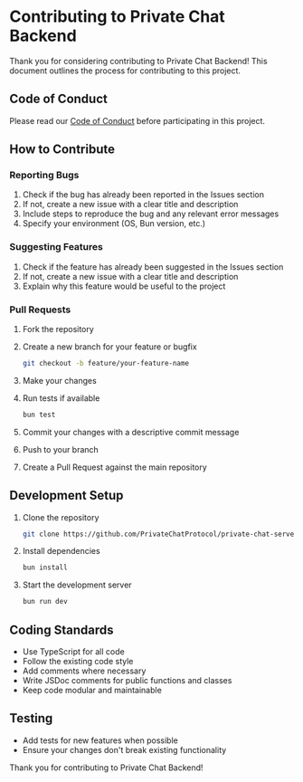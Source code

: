 # Contributing to Private Chat Backend

Thank you for considering contributing to Private Chat Backend! This document outlines the process for contributing to this project.

## Code of Conduct

Please read our [Code of Conduct](CODE_OF_CONDUCT.md) before participating in this project.

## How to Contribute

### Reporting Bugs

1. Check if the bug has already been reported in the Issues section
2. If not, create a new issue with a clear title and description
3. Include steps to reproduce the bug and any relevant error messages
4. Specify your environment (OS, Bun version, etc.)

### Suggesting Features

1. Check if the feature has already been suggested in the Issues section
2. If not, create a new issue with a clear title and description
3. Explain why this feature would be useful to the project

### Pull Requests

1. Fork the repository

2. Create a new branch for your feature or bugfix
   ```bash
   git checkout -b feature/your-feature-name
   ```

3. Make your changes

4. Run tests if available
   ```bash
   bun test
   ```

5. Commit your changes with a descriptive commit message

6. Push to your branch

7. Create a Pull Request against the main repository

## Development Setup

1. Clone the repository
   ```bash
   git clone https://github.com/PrivateChatProtocol/private-chat-server.git
   ```

2. Install dependencies
   ```bash
   bun install
   ```

3. Start the development server
   ```bash
   bun run dev
   ```

## Coding Standards

- Use TypeScript for all code
- Follow the existing code style
- Add comments where necessary
- Write JSDoc comments for public functions and classes
- Keep code modular and maintainable

## Testing

- Add tests for new features when possible
- Ensure your changes don't break existing functionality

Thank you for contributing to Private Chat Backend!
